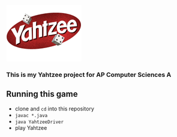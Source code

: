 <img src="yahtzee.png"/><br/>
### This is my Yahtzee project for AP Computer Sciences A

## Running this game
 - clone and ```cd``` into this repository
 - ``` javac *.java ```
 - ``` java YahtzeeDriver ```
 - play Yahtzee
